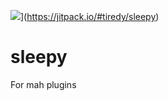 ![](https://jitpack.io/v/tiredy/sleepy.svg)](https://jitpack.io/#tiredy/sleepy)
# sleepy
For mah plugins
